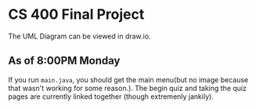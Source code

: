 # CS 400 Final Project
The UML Diagram can be viewed in draw.io.

## As of 8:00PM Monday

If you run `main.java`, you should get the main menu(but no image because that wasn't working for some reason.). The begin quiz and taking the quiz pages are currently linked together (though extremenly jankily).